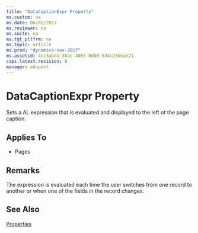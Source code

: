 ```yaml
---
title: "DataCaptionExpr Property"
ms.custom: na
ms.date: 06/01/2017
ms.reviewer: na
ms.suite: na
ms.tgt_pltfrm: na
ms.topic: article
ms.prod: "dynamics-nav-2017"
ms.assetid: 4cc3abda-36ac-4003-8d08-534c23beae21
caps.latest.revision: 8
manager: edupont
---
```

# DataCaptionExpr Property
Sets a AL expression that is evaluated and displayed to the left of the page caption.  
  
## Applies To  
  
-   Pages  
  
## Remarks  
 The expression is evaluated each time the user switches from one record to another or when one of the fields in the record changes.  
  
## See Also  
 [Properties](Properties.md)